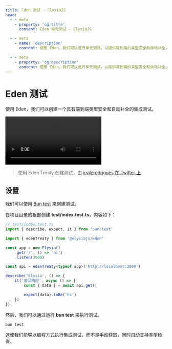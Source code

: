 ```yaml
---
title: Eden 测试 - ElysiaJS
head:
  - - meta
    - property: 'og:title'
      content: Eden 单元测试 - ElysiaJS

  - - meta
    - name: 'description'
      content: 使用 Eden，我们可以进行单元测试，以提供端到端的类型安全和自动补全，跟踪从迁移来的类型安全

  - - meta
    - property: 'og:description'
      content: 使用 Eden，我们可以进行单元测试，以提供端到端的类型安全和自动补全，跟踪从迁移来的类型安全
---
```


# Eden 测试
使用 Eden，我们可以创建一个具有端到端类型安全和自动补全的集成测试。

<video mute controls>
  <source src="/eden/eden-test.mp4" type="video/mp4" />
  加载视频时出现问题
</video>

> 使用 Eden Treaty 创建测试，由 [irvilerodrigues 在 Twitter 上](https://twitter.com/irvilerodrigues/status/1724836632300265926)

## 设置
我们可以使用 [Bun test](https://bun.sh/guides/test/watch-mode) 来创建测试。

在项目目录的根部创建 **test/index.test.ts**，内容如下：

```typescript
// test/index.test.ts
import { describe, expect, it } from 'bun:test'

import { edenTreaty } from '@elysiajs/eden'

const app = new Elysia()
    .get('/', () => 'hi')
    .listen(3000)

const api = edenTreaty<typeof app>('http://localhost:3000')

describe('Elysia', () => {
    it('返回响应', async () => {
        const { data } = await api.get()

        expect(data).toBe('hi')
    })
})
```

然后，我们可以通过运行 **bun test** 来执行测试。

```bash
bun test
```

这使我们能够以编程方式执行集成测试，而不是手动获取，同时自动支持类型检查。
